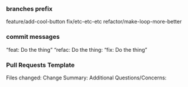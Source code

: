 ### branches prefix

feature/add-cool-button
fix/etc-etc-etc
refactor/make-loop-more-better

### commit messages

“feat: Do the thing”
“refac: Do the thing:
“fix: Do the thing”

### Pull Requests Template

Files changed:
Change Summary:
Additional Questions/Concerns: